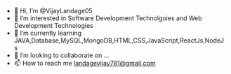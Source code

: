 - 👋 Hi, I’m @VijayLandage05
- 👀 I’m interested in Software Development Technolgoies and Web Development Technologies
- 🌱 I’m currently learning JAVA,Database,MySQL,MongoDB,HTML,CSS,JavaScript,ReactJs,NodeJs
- 💞️ I’m looking to collaborate on ...
- 📫 How to reach me landagevijay781@gmail.com

<!---
VijayLandage05/VijayLandage05 is a ✨ special ✨ repository because its `README.md` (this file) appears on your GitHub profile.
You can click the Preview link to take a look at your changes.
--->
